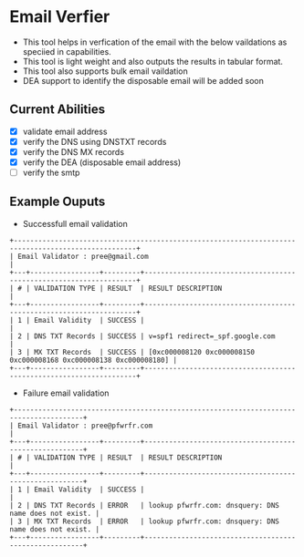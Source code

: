 # Email Verfier

- This tool helps in verfication of the email with the below vaildations as speciied in capabilities.
- This tool is light weight and also outputs the results in tabular format.
- This tool also supports bulk email vaildation
- DEA support to identify the disposable email will be added soon


## Current Abilities

- [x] validate email address
- [x] verify the DNS using DNSTXT records
- [x] verify the DNS MX records
- [x] verify the DEA (disposable email address) 
- [ ] verify the smtp

## Example Ouputs

- Successfull email validation

```
+----------------------------------------------------------------------------------------------------+
| Email Validator : pree@gmail.com                                                                   |
+---+-----------------+---------+--------------------------------------------------------------------+
| # | VALIDATION TYPE | RESULT  | RESULT DESCRIPTION                                                 |
+---+-----------------+---------+--------------------------------------------------------------------+
| 1 | Email Validity  | SUCCESS |                                                                    |
| 2 | DNS TXT Records | SUCCESS | v=spf1 redirect=_spf.google.com                                    |
| 3 | MX TXT Records  | SUCCESS | [0xc000008120 0xc000008150 0xc000008168 0xc000008138 0xc000008180] |
+---+-----------------+---------+--------------------------------------------------------------------+
```

- Failure email validation

```
+---------------------------------------------------------------------------------------+
| Email Validator : pree@pfwrfr.com                                                     |
+---+-----------------+---------+-------------------------------------------------------+
| # | VALIDATION TYPE | RESULT  | RESULT DESCRIPTION                                    |
+---+-----------------+---------+-------------------------------------------------------+
| 1 | Email Validity  | SUCCESS |                                                       |
| 2 | DNS TXT Records | ERROR   | lookup pfwrfr.com: dnsquery: DNS name does not exist. |
| 3 | MX TXT Records  | ERROR   | lookup pfwrfr.com: dnsquery: DNS name does not exist. |
+---+-----------------+---------+-------------------------------------------------------+
```
